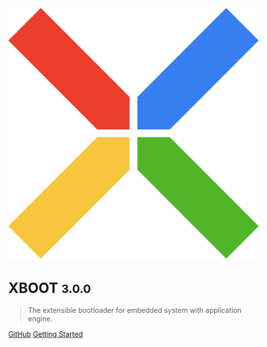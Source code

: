 ![logo](_images/xboot-logo.svg)

# XBOOT <small>3.0.0</small>

> The extensible bootloader for embedded system with application engine.

[GitHub](https://github.com/xboot/xboot/)
[Getting Started](#简介)
